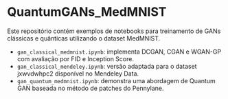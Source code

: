 # QuantumGANs_MedMNIST

Este repositório contém exemplos de notebooks para treinamento de GANs clássicas e quânticas utilizando o dataset MedMNIST.

- `gan_classical_medmnist.ipynb`: implementa DCGAN, CGAN e WGAN-GP com avaliação por FID e Inception Score.
- `gan_classical_mendeley.ipynb`: versão adaptada para o dataset jxwvdwhpc2 disponível no Mendeley Data.
- `gan_quantum_medmnist.ipynb`: demonstra uma abordagem de Quantum GAN baseada no método de patches do Pennylane.
